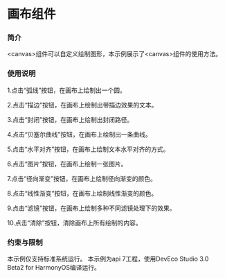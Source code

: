 # 画布组件

### 简介

<canvas\>组件可以自定义绘制图形，本示例展示了<canvas\>组件的使用方法。

### 使用说明

1.点击“弧线”按钮，在画布上绘制出一个圆。

2.点击“描边”按钮，在画布上绘制出带描边效果的文本。

3.点击“封闭”按钮，在画布上绘制出封闭路径。

4.点击“贝塞尔曲线”按钮，在画布上绘制出一条曲线。

5.点击“水平对齐”按钮，在画布上绘制文本水平对齐的方式。

6.点击“图片”按钮，在画布上绘制一张图片。

7.点击“径向渐变”按钮，在画布上绘制径向渐变的颜色。

8.点击“线性渐变”按钮，在画布上绘制线性渐变的颜色。

9.点击“滤镜”按钮，在画布上绘制多种不同滤镜处理下的效果。

10.点击“清除”按钮，清除画布上所有绘制的内容。

### 约束与限制

本示例仅支持标准系统运行。
本示例为api 7工程，使用DevEco Studio 3.0 Beta2 for HarmonyOS编译运行。